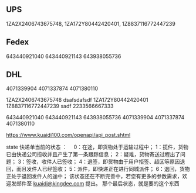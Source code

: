 ## UPS
1ZA2X2406743675748,
1ZA172Y80442420401,
1Z8837116772447239

## Fedex
643440921040
643440921143
643938055736

## DHL
4071339904
4071337874
4071380110



1ZA2X2406743675748 dsafsdafsdf
1ZA172Y80442420401
1Z8837116772447239  sadf 2233566667333 



643440921040
643440921143
643938055736
4071339904
4071337874
4071380110


https://www.kuaidi100.com/openapi/api_post.shtml

state	快递单当前的状态 ：　 
0：在途，即货物处于运输过程中；
1：揽件，货物已由快递公司揽收并且产生了第一条跟踪信息；
2：疑难，货物寄送过程出了问题；
3：签收，收件人已签收；
4：退签，即货物由于用户拒签、超区等原因退回，而且发件人已经签收；
5：派件，即快递正在进行同城派件；
6：退回，货物正处于退回发件人的途中；
该状态还在不断完善中，若您有更多的参数需求，欢迎发邮件至 kuaidi@kingdee.com 提出。
那个最后状态，就是要的这个东西

